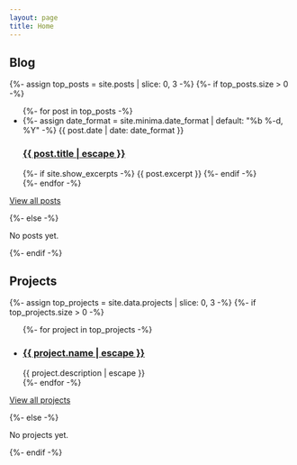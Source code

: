 ```yaml
---
layout: page
title: Home
---
```


<h2>Blog</h2>
{%- assign top_posts = site.posts | slice: 0, 3 -%}
{%- if top_posts.size > 0 -%}
<ul class="post-list">
  {%- for post in top_posts -%}
  <li>
    {%- assign date_format = site.minima.date_format | default: "%b %-d, %Y" -%}
    <span class="post-meta">{{ post.date | date: date_format }}</span>
    <h3>
      <a class="post-link" href="{{ post.url | relative_url }}">
        {{ post.title | escape }}
      </a>
    </h3>
    {%- if site.show_excerpts -%}
      {{ post.excerpt }}
    {%- endif -%}
  </li>
  {%- endfor -%}
</ul>
<p><a href="/blog/">View all posts</a></p>
{%- else -%}
<p>No posts yet.<p>
{%- endif -%}

<h2>Projects</h2>
{%- assign top_projects = site.data.projects | slice: 0, 3 -%}
{%- if top_projects.size > 0 -%}
<ul class="post-list">
    {%- for project in top_projects -%}
    <li>
    <h3>
        <a class="post-link" href="{{ project.url | absolute_url }}">
        {{ project.name | escape }}
        </a>
    </h3>
    {{ project.description | escape }}
    </li>
    {%- endfor -%}
</ul>
<p><a href="/projects/">View all projects</a></p>
{%- else -%}
<p>No projects yet.<p>
{%- endif -%}
